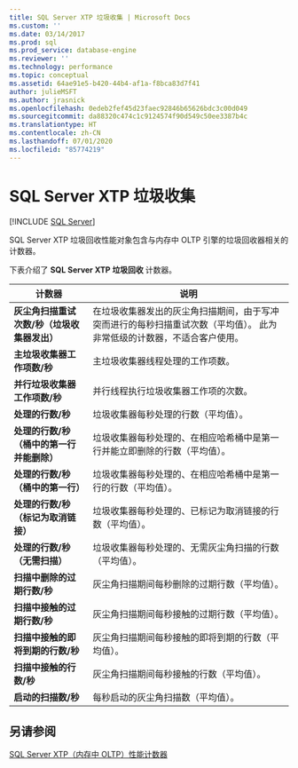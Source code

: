 ```yaml
---
title: SQL Server XTP 垃圾收集 | Microsoft Docs
ms.custom: ''
ms.date: 03/14/2017
ms.prod: sql
ms.prod_service: database-engine
ms.reviewer: ''
ms.technology: performance
ms.topic: conceptual
ms.assetid: 64ae91e5-b420-44b4-af1a-f8bca83d7f41
author: julieMSFT
ms.author: jrasnick
ms.openlocfilehash: 0edeb2fef45d23faec92846b65626bdc3c00d049
ms.sourcegitcommit: da88320c474c1c9124574f90d549c50ee3387b4c
ms.translationtype: HT
ms.contentlocale: zh-CN
ms.lasthandoff: 07/01/2020
ms.locfileid: "85774219"
---
```

# <a name="sql-server-xtp-garbage-collection"></a>SQL Server XTP 垃圾收集
 [!INCLUDE [SQL Server](../../includes/applies-to-version/sqlserver.md)]

  SQL Server XTP 垃圾回收性能对象包含与内存中 OLTP 引擎的垃圾回收器相关的计数器。  
  
 下表介绍了 **SQL Server XTP 垃圾回收** 计数器。  
  
|计数器|说明|  
|-------------|-----------------|  
|**灰尘角扫描重试次数/秒（垃圾收集器发出）**|在垃圾收集器发出的灰尘角扫描期间，由于写冲突而进行的每秒扫描重试次数（平均值）。 此为非常低级的计数器，不适合客户使用。|  
|**主垃圾收集器工作项数/秒**|主垃圾收集器线程处理的工作项数。|  
|**并行垃圾收集器工作项数/秒**|并行线程执行垃圾收集器工作项的次数。|  
|**处理的行数/秒**|垃圾收集器每秒处理的行数（平均值）。|  
|**处理的行数/秒（桶中的第一行并能删除）**|垃圾收集器每秒处理的、在相应哈希桶中是第一行并能立即删除的行数（平均值）。|  
|**处理的行数/秒（桶中的第一行）**|垃圾收集器每秒处理的、在相应哈希桶中是第一行的行数（平均值）。|  
|**处理的行数/秒（标记为取消链接）**|垃圾收集器每秒处理的、已标记为取消链接的行数（平均值）。|  
|**处理的行数/秒（无需扫描）**|垃圾收集器每秒处理的、无需灰尘角扫描的行数（平均值）。|  
|**扫描中删除的过期行数/秒**|灰尘角扫描期间每秒删除的过期行数（平均值）。|  
|**扫描中接触的过期行数/秒**|灰尘角扫描期间每秒接触的过期行数（平均值）。|  
|**扫描中接触的即将到期的行数/秒**|灰尘角扫描期间每秒接触的即将到期的行数（平均值）。|  
|**扫描中接触的行数/秒**|灰尘角扫描期间每秒接触的行数（平均值）。|  
|**启动的扫描数/秒**|每秒启动的灰尘角扫描数（平均值）。|  
  
## <a name="see-also"></a>另请参阅  
 [SQL Server XTP（内存中 OLTP）性能计数器](../../relational-databases/performance-monitor/sql-server-xtp-in-memory-oltp-performance-counters.md)  
  
  
